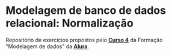 # Modelagem de banco de dados relacional: Normalização
Repositório de exercícios propostos pelo **[Curso 4](https://cursos.alura.com.br/course/modelagem-banco-relacional-normalizacao/)** da Formação "Modelagem de dados" da **[Alura](https://www.alura.com.br/)**.

<!-- 

Softwares utilizados: **[brModelo](http://www.sis4.com/brModelo/download.html)** e **[SQL Power Architect](http://www.bestofbi.com/page/architect_download_os)**.

<br>

### **Transformar o DER abaixo em um modelo relacional.**
<img src="https://github.com/LeonarDev/Autoplay/blob/main/back-end/modelagem_db/2.DER_para_Rel/curso3/imagens/DER_Livraria.png?raw=true">


<br>

## [Exercício 1] Representando entidades fortes.

<img src="https://github.com/LeonarDev/Autoplay/blob/main/back-end/modelagem_db/2.DER_para_Rel/curso3/imagens/exercicio1.png?raw=true">

<hr>
<br>

## [EXERCÍCIO 2] Representando entidades fracas.

<img src="https://github.com/LeonarDev/Autoplay/blob/main/back-end/modelagem_db/2.DER_para_Rel/curso3/imagens/exercicio2.png?raw=true">

<hr>
<br>

## [EXERCÍCIO 3] Relacionamento entre entidades fortes e fracas.

<img src="https://github.com/LeonarDev/Autoplay/blob/main/back-end/modelagem_db/2.DER_para_Rel/curso3/imagens/exercicio3.png?raw=true">

<hr>
<br>

## [EXERCÍCIO 4] Representando um relacionamento.


<img src="https://github.com/LeonarDev/Autoplay/blob/main/back-end/modelagem_db/2.DER_para_Rel/curso3/imagens/exercicio4.png?raw=true">

<hr>
<br>

## [EXERCÍCIO 5] Representando atributos de especialização.

<img src="https://github.com/LeonarDev/Autoplay/blob/main/back-end/modelagem_db/2.DER_para_Rel/curso3/imagens/exercicio5.png?raw=true">

<hr>
<br>

## [EXEMPLO] DER e MRel de companhia aérea.

<p align="center">
  <img src="https://github.com/LeonarDev/Autoplay/blob/main/back-end/modelagem_db/2.DER_para_Rel/curso3/imagens/der_companhia_aerea.png?raw=true"><img src="https://github.com/LeonarDev/Autoplay/blob/main/back-end/modelagem_db/2.DER_para_Rel/curso3/imagens/mrel_companhia_aerea.png?raw=true">
</p>
